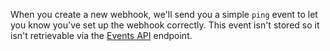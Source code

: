 When you create a new webhook, we'll send you a simple `ping` event to let you know you've set up the webhook correctly. This event isn't stored so it isn't retrievable via the [Events API](/rest/reference/activity#ping-a-repository-webhook) endpoint.
